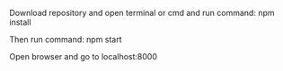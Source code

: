Download repository and open terminal or cmd and run command: npm install

Then run command: npm start

Open browser and go to localhost:8000